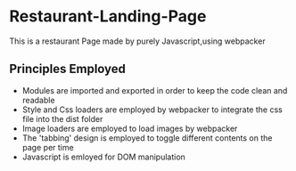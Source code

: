 # Restaurant-Landing-Page
This is a restaurant Page made by purely Javascript,using webpacker

## Principles Employed
* Modules are imported and exported in order to keep the code clean and readable
* Style and Css loaders are employed by webpacker to integrate the css file into the dist folder
* Image loaders are employed to load images by webpacker
* The 'tabbing' design is employed to toggle different contents on the page per time
* Javascript is emloyed for DOM manipulation
